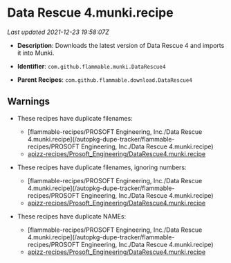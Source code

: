 # Data Rescue 4.munki.recipe

_Last updated 2021-12-23 19:58:07Z_

- **Description**: Downloads the latest version of Data Rescue 4 and imports it into Munki.

- **Identifier**: `com.github.flammable.munki.DataRescue4`

- **Parent Recipes**: `com.github.flammable.download.DataRescue4`

## Warnings

- These recipes have duplicate filenames:
    - [flammable-recipes/PROSOFT Engineering, Inc./Data Rescue 4.munki.recipe](/autopkg-dupe-tracker/flammable-recipes/PROSOFT Engineering, Inc./Data Rescue 4.munki.recipe)
    - [apizz-recipes/Prosoft_Engineering/DataRescue4.munki.recipe](/autopkg-dupe-tracker/apizz-recipes/Prosoft_Engineering/DataRescue4.munki.recipe)

- These recipes have duplicate filenames, ignoring numbers:
    - [flammable-recipes/PROSOFT Engineering, Inc./Data Rescue 4.munki.recipe](/autopkg-dupe-tracker/flammable-recipes/PROSOFT Engineering, Inc./Data Rescue 4.munki.recipe)
    - [apizz-recipes/Prosoft_Engineering/DataRescue4.munki.recipe](/autopkg-dupe-tracker/apizz-recipes/Prosoft_Engineering/DataRescue4.munki.recipe)

- These recipes have duplicate NAMEs:
    - [flammable-recipes/PROSOFT Engineering, Inc./Data Rescue 4.munki.recipe](/autopkg-dupe-tracker/flammable-recipes/PROSOFT Engineering, Inc./Data Rescue 4.munki.recipe)
    - [apizz-recipes/Prosoft_Engineering/DataRescue4.munki.recipe](/autopkg-dupe-tracker/apizz-recipes/Prosoft_Engineering/DataRescue4.munki.recipe)